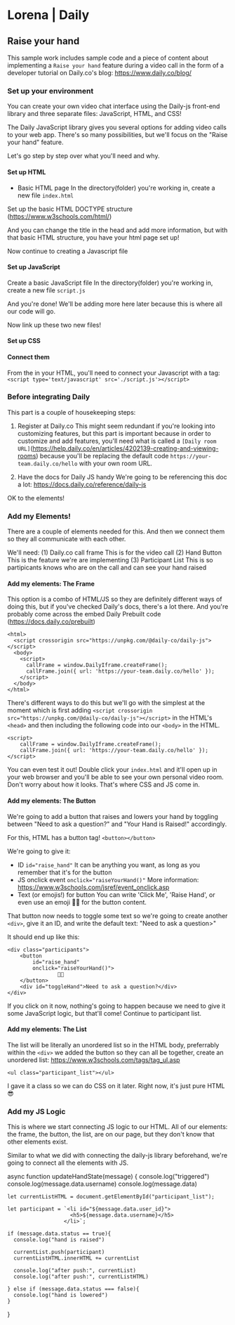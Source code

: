 # Lorena | Daily 
## Raise your hand
This sample work includes sample code and a piece of content about implementing a `Raise your hand` feature during a video call in the form of a developer tutorial on Daily.co's blog: https://www.daily.co/blog/

### Set up your environment
You can create your own video chat interface using the Daily-js front-end library and three separate files: JavaScript, HTML, and CSS!

The Daily JavaScript library gives you several options for adding video calls to your web app. There's so many possibilities, but we'll focus on the "Raise your hand" feature. 

Let's go step by step over what you'll need and why.

#### Set up HTML
* Basic HTML page
In the directory(folder) you're working in, create a new file `index.html`

Set up the basic HTML DOCTYPE structure (https://www.w3schools.com/html/)

And you can change the title in the head and add more information, but with that basic HTML structure, you have your html page set up!

Now continue to creating a Javascript file

#### Set up JavaScript
Create a basic JavaScript file
In the directory(folder) you're working in, create a new file `script.js`

And you're done! We'll be adding more here later because this is where all our code will go.

Now link up these two new files!

#### Set up CSS

#### Connect them
From the <head> in your HTML, you'll need to connect your Javascript with a tag:
<br>
`<script type='text/javascript' src='./script.js'></script>`

### Before integrating Daily 
This part is a couple of housekeeping steps:
1. Register at Daily.co
    This might seem redundant if you're looking into customizing features, but this part is important because in order to customize and add features, you'll need what is called a `[Daily room URL]`(https://help.daily.co/en/articles/4202139-creating-and-viewing-rooms) because you'll be replacing the default code `https://your-team.daily.co/hello` with your own room URL.

2.  Have the docs for Daily JS handy
    We're going to be referencing this doc a lot: https://docs.daily.co/reference/daily-js

OK to the elements!

### Add my Elements!
There are a couple of elements needed for this. And then we connect them so they all communicate with each other.

We'll need:
(1) Daily.co call frame
    This is for the video call
(2) Hand Button
    This is the feature we're are implementing
(3) Participant List
    This is so partipicants knows who are on the call and can see your hand raised 

#### Add my elements: The Frame
This option is a combo of HTML/JS so they are definitely different ways of doing this, but if you've checked Daily's docs, there's a lot there. And you're probably come across the embed Daily Prebuilt code (https://docs.daily.co/prebuilt)

```
<html>
  <script crossorigin src="https://unpkg.com/@daily-co/daily-js"></script>
  <body>
    <script>
      callFrame = window.DailyIframe.createFrame();
      callFrame.join({ url: 'https://your-team.daily.co/hello' });
    </script>
  </body>
</html>
```

There's different ways to do this but we'll go with the simplest at the moment which is first adding `<script crossorigin src="https://unpkg.com/@daily-co/daily-js"></script>` in the HTML's `<head>` and then including the following code into our `<body>` in the HTML.

```
<script>
    callFrame = window.DailyIframe.createFrame();
    callFrame.join({ url: 'https://your-team.daily.co/hello' });
</script>
```

You can even test it out! Double click your `index.html` and it'll open up in your web browser and you'll be able to see your own personal video room. Don't worry about how it looks. That's where CSS and JS come in.

#### Add my elements: The Button
We're going to add a button that raises and lowers your hand by toggling between "Need to ask a question?" and "Your Hand is Raised!" accordingly.

For this, HTML has a button tag!
`<button></button>`

We're going to give it:
*  ID 
   `id="raise_hand"`
    It can be anything you want, as long as you remember that it's for the button
* JS onclick event
    `onclick="raiseYourHand()"`
    More information: https://www.w3schools.com/jsref/event_onclick.asp
* Text (or emojis!) for button
    You can write 'Click Me', 'Raise Hand', or even use an emoji 🤚🏼 for the button content.

That button now needs to toggle some text so we're going to create another `<div>`, give it an ID, and write the default text: "Need to ask a question>" 

It should end up like this:
```
<div class="participants">
    <button 
        id="raise_hand"
        onclick="raiseYourHand()">
                🤚🏼
    </button>
    <div id="toggleHand">Need to ask a question?</div>
</div>
``` 

If you click on it now, nothing's going to happen because we need to give it some JavaScript logic, but that'll come! Continue to participant list.

#### Add my elements: The List
The list will be literally an unordered list so in the HTML body, preferrably within the `<div>` we added the button so they can all be together, create an unordered list: https://www.w3schools.com/tags/tag_ul.asp

`<ul class="participant_list"></ul>`

I gave it a class so we can do CSS on it later. Right now, it's just pure HTML 😎

### Add my JS Logic
This is where we start connecting JS logic to our HTML. All of our elements: the frame, the button, the list, are on our page, but they don't know that other elements exist.

Similar to what we did with connecting the daily-js library beforehand, we're going to connect all the elements with JS.

async function updateHandState(message) {
    console.log("triggered")
    console.log(message.data.username)
    console.log(message.data)

    let currentListHTML = document.getElementById("participant_list");

    let participant = `<li id="${message.data.user_id}">
                        <h5>${message.data.username}</h5>
                      </li>`;

    if (message.data.status == true){
      console.log("hand is raised")
      
      currentList.push(participant)
      currentListHTML.innerHTML += currentList

      console.log("after push:", currentList)
      console.log("after push:", currentListHTML)

    } else if (message.data.status === false){
      console.log("hand is lowered")
    }

  }
